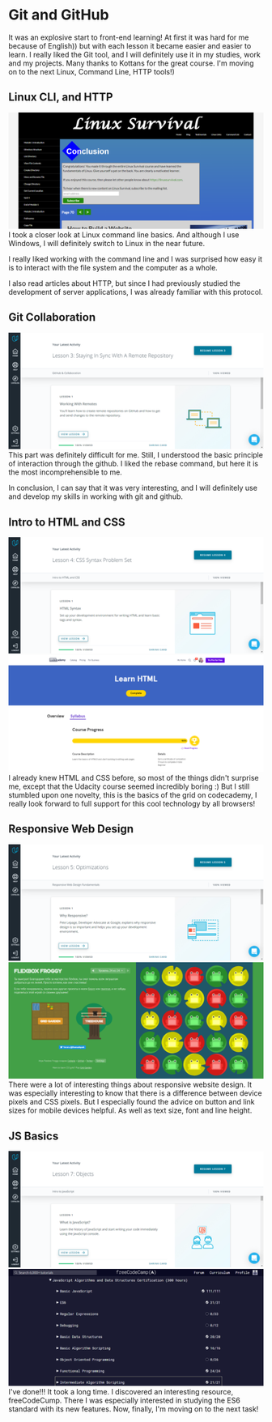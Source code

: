# Git and GitHub
  It was an explosive start to front-end learning! At first it was hard for me because of English)) but with each lesson it became easier and easier to learn. I really liked the Git tool, and I will definitely use it in my studies, work and my projects. Many thanks to Kottans for the great course. I'm moving on to the next Linux, Command Line, HTTP tools!)

## Linux CLI, and HTTP
![task_linux_cli](https://github.com/webdevtoday/kottans-frontend/blob/master/task_linux_cli/screenshot-linuxsurvival.com-2020.09.06-20_24_16.png)
  I took a closer look at Linux command line basics. And although I use Windows, I will definitely switch to Linux in the near future.

  I really liked working with the command line and I was surprised how easy it is to interact with the file system and the computer as a whole.

  I also read articles about HTTP, but since I had previously studied the development of server applications, I was already familiar with this protocol.

## Git Collaboration
![task_git_collaboration](https://github.com/webdevtoday/kottans-frontend/blob/master/task_git_collaboration/screenshot-classroom.udacity.com-2020.10.14-21_16_13.png)
  This part was definitely difficult for me. Still, I understood the basic principle of interaction through the github. I liked the rebase command, but here it is the most incomprehensible to me.

  In conclusion, I can say that it was very interesting, and I will definitely use and develop my skills in working with git and github.

## Intro to HTML and CSS
![task_html_css_intro](https://github.com/webdevtoday/kottans-frontend/blob/master/task_html_css_intro/screenshot-classroom.udacity.com-2020.10.24-22_42_29.png)
![task_html_css_intro](https://github.com/webdevtoday/kottans-frontend/blob/master/task_html_css_intro/screenshot-www.codecademy.com-2020.10.24-22_43_17.png)
  I already knew HTML and CSS before, so most of the things didn't surprise me, except that the Udacity course seemed incredibly boring :) But I still stumbled upon one novelty, this is the basics of the grid on codecademy, I really look forward to full support for this cool technology by all browsers!

## Responsive Web Design
![task_responsive_web_design](https://github.com/webdevtoday/kottans-frontend/blob/master/task_responsive_web_design/screenshot-classroom.udacity.com-2020.10.26-22_10_00.png)
![task_responsive_web_design](https://github.com/webdevtoday/kottans-frontend/blob/master/task_responsive_web_design/screenshot-flexboxfroggy.com-2020.10.26-22_10_35.png)
  There were a lot of interesting things about responsive website design. It was especially interesting to know that there is a difference between device pixels and CSS pixels. But I especially found the advice on button and link sizes for mobile devices helpful. As well as text size, font and line height.

## JS Basics
![task_js_basics](https://github.com/webdevtoday/kottans-frontend/blob/master/task_js_basics/screenshot-classroom.udacity.com-2020.11.11-07_34_45.png)
![task_js_basics](https://github.com/webdevtoday/kottans-frontend/blob/master/task_js_basics/screenshot-www.freecodecamp.org-2020.11.11-07_35_45.png)
  I've done!!! It took a long time. I discovered an interesting resource, freeCodeCump. There I was especially interested in studying the ES6 standard with its new features. Now, finally, I'm moving on to the next task!